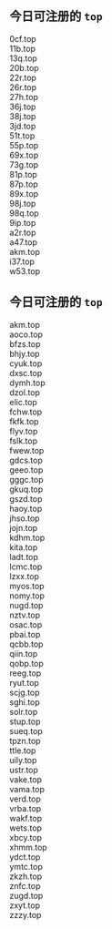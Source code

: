 
## 今日可注册的 `top`
>
0cf.top   
11b.top   
13q.top   
20b.top   
22r.top   
26r.top   
27h.top   
36j.top   
38j.top   
3jd.top   
51t.top   
55p.top   
69x.top   
73g.top   
81p.top   
87p.top   
89x.top   
98j.top   
98q.top   
9ip.top   
a2r.top   
a47.top   
akm.top   
i37.top   
w53.top   


## 今日可注册的 `top`
>
akm.top   
aoco.top   
bfzs.top   
bhjy.top   
cyuk.top   
dxsc.top   
dymh.top   
dzol.top   
elic.top   
fchw.top   
fkfk.top   
flyv.top   
fslk.top   
fwew.top   
gdcs.top   
geeo.top   
gggc.top   
gkuq.top   
gszd.top   
haoy.top   
jhso.top   
jojn.top   
kdhm.top   
kita.top   
ladt.top   
lcmc.top   
lzxx.top   
myos.top   
nomy.top   
nugd.top   
nztv.top   
osac.top   
pbai.top   
qcbb.top   
qiin.top   
qobp.top   
reeg.top   
ryut.top   
scjg.top   
sghi.top   
solr.top   
stup.top   
sueq.top   
tpzn.top   
ttle.top   
uily.top   
ustr.top   
vake.top   
vama.top   
verd.top   
vrba.top   
wakf.top   
wets.top   
xbcy.top   
xhmm.top   
ydct.top   
ymtc.top   
zkzh.top   
znfc.top   
zugd.top   
zxyt.top   
zzzy.top   

